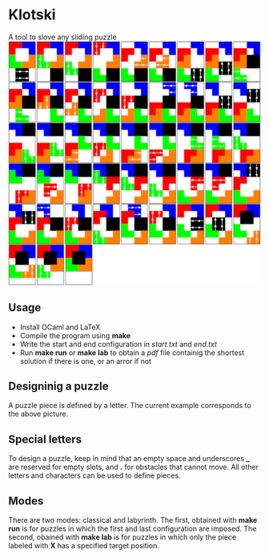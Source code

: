 # Klotski
A tool to slove any sliding puzzle
![illustration](img.png) 

## Usage
- Install OCaml and LaTeX
- Compile the program using **make**
- Write the start and end configuration in *start.txt* and *end.txt*
- Run **make run** or **make lab** to obtain a *pdf* file containig the shortest solution if there is one, or an arror if not

## Designinig a puzzle
A puzzle piece is defined by a letter. The current example corresponds to the above picture.

## Special letters
To design a puzzle, keep in mind that an empty space and underscores **_** are reserved for empty slots, and **.** for obstacles that cannot move. All other letters and characters can be used to define pieces.

## Modes 
There are two modes: classical and labyrinth. The first, obtained with **make run** is for puzzles in which the first and last configuration are imposed. The second, obained with **make lab** is for puzzles in which only the piece labeled with **X** has a specified target position.